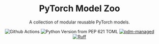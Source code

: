 <div align="center">

# PyTorch Model Zoo

A collection of modular reusable PyTorch models.

![Github Actions](https://github.com/jsappl/torchmodels/workflows/Tests/badge.svg)
![Python Version from PEP 621 TOML](https://img.shields.io/python/required-version-toml?tomlFilePath=https%3A%2F%2Fraw.githubusercontent.com%2Fjsappl%2Ftorchmodels%2Fmain%2Fpyproject.toml)
[![pdm-managed](https://img.shields.io/badge/pdm-managed-blueviolet)](https://pdm.fming.dev)
[![Ruff](https://img.shields.io/endpoint?url=https://raw.githubusercontent.com/astral-sh/ruff/main/assets/badge/v2.json)](https://github.com/astral-sh/ruff)

</div>
